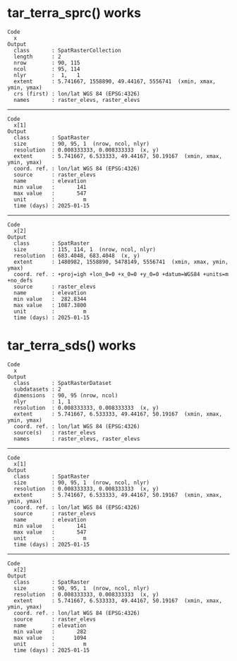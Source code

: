 # tar_terra_sprc() works

    Code
      x
    Output
      class       : SpatRasterCollection 
      length      : 2 
      nrow        : 90, 115 
      ncol        : 95, 114 
      nlyr        :  1,   1 
      extent      : 5.741667, 1558890, 49.44167, 5556741  (xmin, xmax, ymin, ymax)
      crs (first) : lon/lat WGS 84 (EPSG:4326) 
      names       : raster_elevs, raster_elevs 

---

    Code
      x[1]
    Output
      class       : SpatRaster 
      size        : 90, 95, 1  (nrow, ncol, nlyr)
      resolution  : 0.008333333, 0.008333333  (x, y)
      extent      : 5.741667, 6.533333, 49.44167, 50.19167  (xmin, xmax, ymin, ymax)
      coord. ref. : lon/lat WGS 84 (EPSG:4326) 
      source      : raster_elevs 
      name        : elevation 
      min value   :       141 
      max value   :       547 
      unit        :         m 
      time (days) : 2025-01-15 

---

    Code
      x[2]
    Output
      class       : SpatRaster 
      size        : 115, 114, 1  (nrow, ncol, nlyr)
      resolution  : 683.4048, 683.4048  (x, y)
      extent      : 1480982, 1558890, 5478149, 5556741  (xmin, xmax, ymin, ymax)
      coord. ref. : +proj=igh +lon_0=0 +x_0=0 +y_0=0 +datum=WGS84 +units=m +no_defs 
      source      : raster_elevs 
      name        : elevation 
      min value   :  282.8344 
      max value   : 1087.3800 
      unit        :         m 
      time (days) : 2025-01-15 

# tar_terra_sds() works

    Code
      x
    Output
      class       : SpatRasterDataset 
      subdatasets : 2 
      dimensions  : 90, 95 (nrow, ncol)
      nlyr        : 1, 1 
      resolution  : 0.008333333, 0.008333333  (x, y)
      extent      : 5.741667, 6.533333, 49.44167, 50.19167  (xmin, xmax, ymin, ymax)
      coord. ref. : lon/lat WGS 84 (EPSG:4326) 
      source(s)   : raster_elevs 
      names       : raster_elevs, raster_elevs 

---

    Code
      x[1]
    Output
      class       : SpatRaster 
      size        : 90, 95, 1  (nrow, ncol, nlyr)
      resolution  : 0.008333333, 0.008333333  (x, y)
      extent      : 5.741667, 6.533333, 49.44167, 50.19167  (xmin, xmax, ymin, ymax)
      coord. ref. : lon/lat WGS 84 (EPSG:4326) 
      source      : raster_elevs 
      name        : elevation 
      min value   :       141 
      max value   :       547 
      unit        :         m 
      time (days) : 2025-01-15 

---

    Code
      x[2]
    Output
      class       : SpatRaster 
      size        : 90, 95, 1  (nrow, ncol, nlyr)
      resolution  : 0.008333333, 0.008333333  (x, y)
      extent      : 5.741667, 6.533333, 49.44167, 50.19167  (xmin, xmax, ymin, ymax)
      coord. ref. : lon/lat WGS 84 (EPSG:4326) 
      source      : raster_elevs 
      name        : elevation 
      min value   :       282 
      max value   :      1094 
      unit        :         m 
      time (days) : 2025-01-15 


